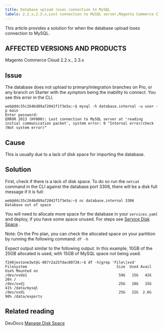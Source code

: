 ```yaml
---
title: Database upload loses connection to MySQL
labels: 2.2.x,2.3.x,Lost connection to MySQL server,Magento Commerce Cloud,database,disk space,how to,lost connection
---
```


This article provides a solution for when the database upload loses connection to MySQL.

## AFFECTED VERSIONS AND PRODUCTS

Magento Commerce Cloud 2.2.x., 2.3.x

## Issue

The database does not upload to primary/integration branches on Pro, or any branch on Starter with the symptom being the inability to connect. You see this error in the CLI.

```clike
web@ddc35c264bd89a72042f1f3e5a:~$ mysql -h database.internal -u user -p main
Enter password:
ERROR 2013 (HY000): Lost connection to MySQL server at 'reading initial communication packet', system error: 0 "Internal error/check (Not system error)"
```

## Cause

This is usually due to a lack of disk space for importing the database.

## Solution

First, check if there is a lack of disk space. To do so run the `netcat` command in the CLI against the database port 3306, there will be a disk full message if it is full:

```clike
web@ddc35c264bd89a72042f1f3e5a:~$ nc database.internal 3306 
Database out of space
```

You will need to allocate more space for the database in your `services.yaml` and deploy, if you have some space unused. For steps see [Service Disk Space](https://devdocs.magento.com/cloud/project/manage-disk-space.html#service-disk-space) .

Note: On the Pro plan, you can check the allocated space on your partition by running the following command: `df -h` 

Expect output similar to the following output. In this example, 10GB of the 25GB allocated is used, with 15GB of MySQL space not being used.

```clike
f240jestone3wt@i-087r2a25fdac80726:~$ df -h|grep 'File\|xvd'
Filesystem                                         Size  Used Avail Use% Mounted on
/dev/xvda1                                          59G   15G   42G  26% /
/dev/xvdj                                           25G   10G   15G  41% /data/mysql
/dev/xvdi                                           25G   22G  2.6G  90% /data/exports
```

## Related reading

DevDocs [Manage Disk Space](https://devdocs.magento.com/cloud/project/manage-disk-space.html) 
